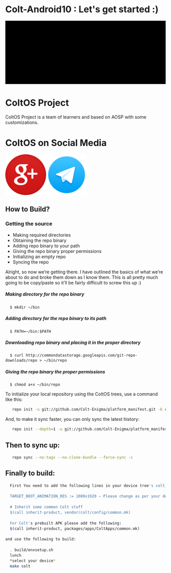 Colt-Android10 : Let's get started :)
===============================

![ColtOS](https://github.com/ColtAOSP/platform_manifest/blob/cos8.x/colt_logo.gif)

ColtOS Project
===============
ColtOS Project is a team of learners and based on AOSP with some customizations.

ColtOS on Social Media
======================
[![](https://github.com/ColtOS/manifest/blob/cos7.x/gplus.png)](https://plus.google.com/u/2/communities/102067248475500399675)[![](https://github.com/ColtOS/manifest/blob/cos7.x/telegram.png)](https://t.me/ColtChatBox)


How to Build?
-------------
### Getting the source
- Making required directories
- Obtaining the repo binary
- Adding repo binary to your path
- Giving the repo binary proper permissions
- Initializing an empty repo
- Syncing the repo

Alright, so now we’re getting there. I have outlined the basics of what we’re about to do and broke them down as I know them. This is all pretty much going to be copy/paste so it’ll be fairly difficult to screw this up :)

##### Making directory for the repo binary

      $ mkdir ~/bin

##### Adding directory for the repo binary to its path

      $ PATH=~/bin:$PATH

##### Downloading repo binary and placing it in the proper directory

      $ curl http://commondatastorage.googleapis.com/git-repo-downloads/repo > ~/bin/repo

##### Giving the repo binary the proper permissions

      $ chmod a+x ~/bin/repo

To initialize your local repository using the ColtOS trees, use a 
command like this:

```bash
   repo init -u git://github.com/Colt-Enigma/platform_manifest.git -b c10
```
And, to make it sync faster, you can only sync the latest history:

```bash
   repo init --depth=1 -u git://github.com/Colt-Enigma/platform_manifest.git -b c10
```
  
Then to sync up:
----------------

```bash
   repo sync --no-tags --no-clone-bundle --force-sync -c
```
Finally to build:
-----------------

```bash
  First You need to add the following lines in your device tree's colt_devicename.mk file:

  TARGET_BOOT_ANIMATION_RES := 1080x1920 – Please change as per your device resolution

  # Inherit some common Colt stuff
  $(call inherit-product, vendor/colt/config/common.mk)

  For Colt's prebuilt APK please add the following:
  $(call inherit-product, packages/apps/ColtApps/common.mk)
 
and use the following to build:

  . build/envsetup.sh
  lunch
  *select your device*
  make colt
```
